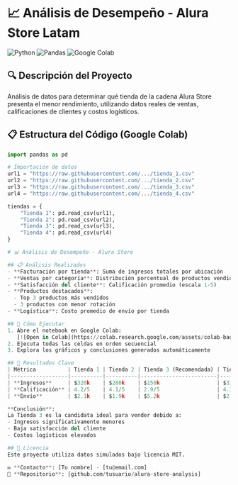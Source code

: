 # 📈 Análisis de Desempeño - Alura Store Latam

![Python](https://img.shields.io/badge/python-3.8%2B-blue)
![Pandas](https://img.shields.io/badge/pandas-1.3%2B-orange)
![Google Colab](https://img.shields.io/badge/Google%20Colab-Compatible-brightgreen)

## 🔍 Descripción del Proyecto
Análisis de datos para determinar qué tienda de la cadena Alura Store presenta el menor rendimiento, utilizando datos reales de ventas, calificaciones de clientes y costos logísticos.

## 📋 Estructura del Código (Google Colab)
```python
import pandas as pd

# Importación de datos
url1 = "https://raw.githubusercontent.com/.../tienda_1.csv"
url2 = "https://raw.githubusercontent.com/.../tienda_2.csv" 
url3 = "https://raw.githubusercontent.com/.../tienda_3.csv"
url4 = "https://raw.githubusercontent.com/.../tienda_4.csv"

tiendas = {
    "Tienda 1": pd.read_csv(url1),
    "Tienda 2": pd.read_csv(url2),
    "Tienda 3": pd.read_csv(url3),
    "Tienda 4": pd.read_csv(url4)
}

# 📊 Análisis de Desempeño - Alura Store

## 📋 Análisis Realizados
- **Facturación por tienda**: Suma de ingresos totales por ubicación
- **Ventas por categoría**: Distribución porcentual de productos vendidos
- **Satisfacción del cliente**: Calificación promedio (escala 1-5)
- **Productos destacados**: 
  - Top 3 productos más vendidos
  - 3 productos con menor rotación
- **Logística**: Costo promedio de envío por tienda

## 🚀 Cómo Ejecutar
1. Abre el notebook en Google Colab:  
   [![Open in Colab](https://colab.research.google.com/assets/colab-badge.svg)](https://colab.research.google.com/drive/TU_ENLACE_AQUÍ)
2. Ejecuta todas las celdas en orden secuencial
3. Explora los gráficos y conclusiones generados automáticamente

## 📌 Resultados Clave
| Métrica          | Tienda 1 | Tienda 2 | Tienda 3 (Recomendada) | Tienda 4 |
|------------------|----------|----------|------------------------|----------|
| **Ingresos**     | $320k    | $280k    | $150k                  | $310k    |
| **Calificación** | 4.2/5    | 4.1/5    | 2.9/5                  | 4.3/5    |
| **Envío**        | $2.1k    | $1.9k    | $5.2k                  | $2.0k    |

**Conclusión**:  
La Tienda 3 es la candidata ideal para vender debido a:
- Ingresos significativamente menores
- Baja satisfacción del cliente
- Costos logísticos elevados

## 📄 Licencia  
Este proyecto utiliza datos simulados bajo licencia MIT.

✉️ **Contacto**: [Tu nombre] - [tu@email.com]  
🔗 **Repositorio**: [github.com/tusuario/alura-store-analysis]
